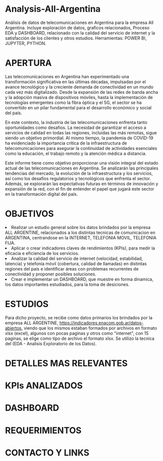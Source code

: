 # Analysis-All-Argentina
Análisis de datos de telecomunicaciones en Argentina para la empresa All Argentina. Incluye exploración de datos, graficos relacionados, Proceso EDA y DASHBOARD, relacionado con la calidad del servicio de internet y la satisfacción de los clientes y otros estudios. Herramientas: POWER BI, JUPYTER, PYTHON.
# APERTURA
Las telecomunicaciones en Argentina han experimentado una transformación significativa en las últimas décadas, impulsadas por el avance tecnológico y la creciente demanda de conectividad en un mundo cada vez más digitalizado. Desde la expansión de las redes de banda ancha y la adopción masiva de dispositivos móviles, hasta la implementación de tecnologías emergentes como la fibra óptica y el 5G, el sector se ha convertido en un pilar fundamental para el desarrollo económico y social del país.

En este contexto, la industria de las telecomunicaciones enfrenta tanto oportunidades como desafíos. La necesidad de garantizar el acceso a servicios de calidad en todas las regiones, incluidas las más remotas, sigue siendo un objetivo primordial. Al mismo tiempo, la pandemia de COVID-19 ha evidenciado la importancia crítica de la infraestructura de telecomunicaciones para asegurar la continuidad de actividades esenciales como la educación, el trabajo remoto y la atención médica a distancia.

Este informe tiene como objetivo proporcionar una visión integral del estado actual de las telecomunicaciones en Argentina. Se analizarán las principales tendencias del mercado, la evolución de la infraestructura y los servicios, así como los desafíos regulatorios y tecnológicos que enfrenta el sector. Además, se explorarán las expectativas futuras en términos de innovación y expansión de la red, con el fin de entender el papel que jugará este sector en la transformación digital del país.
# OBJETIVOS
<li>Realizar un estudio general sobre los datos brindados por la empresa ALL ARGENTINE, relacionados a los distintas tecnicas de comunicacion en ARGENTINA, centrandose en la INTERNET, TELEFONIA MOVIL, TELEFONIA FIJA.</li>
<li>Aplicar o crear indicadores claves de rendimientos (KPIs), para medir la eficacia e eficiencia de los servicios.</li>
<li>Analizar la calidad del servicio de internet (velocidad, estabilidad, latencia) y telefonía móvil (cobertura, calidad de llamadas) en distintas regiones del país e
identificar áreas con problemas recurrentes de conectividad y proponer posibles soluciones.</li>
<li>Crear e implementar un DASHBOARD, que muestre en forma dinamica, los datos importantes estudiados, para la toma de desiciones.</li>

# ESTUDIOS
Para dicho proyecto, se recibe como datos primarios los brindados por la empresa ALL ARGENTINE, https://indicadores.enacom.gob.ar/datos-abiertos, viendo que los mismos estaban formados por archivos en formato xlsx (excel), algunos con pocas paginas y otros como "internet", con 15 paginas, se elige como tipo de archivo el formato xlsx.
Se utilizo la tecnica del (EDA - Analisis Exploratorio de los Datos).
# DETALLES MAS RELEVANTES
# KPIs ANALIZADOS
# DASHBOARD 
# REQUERIMIENTOS 
# CONTACTO Y LINKS 
